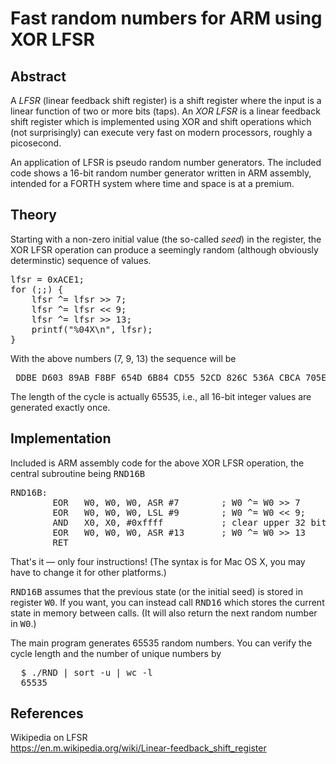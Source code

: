 # Fast random numbers for ARM using XOR LFSR

## Abstract
<p>
  A <i>LFSR</i> (linear feedback shift register) is a shift register
  where the input is a linear function of two or more bits (taps).
  An <i>XOR LFSR</i> is a linear feedback shift register which
  is implemented using XOR and shift operations which (not surprisingly)
  can execute very fast on modern processors, roughly a picosecond.
</p>
<p>
  An application of LFSR is pseudo random number generators.
  The included code shows a 16-bit random number generator written
  in ARM assembly, intended for a FORTH system where time and
  space is at a premium.
</p>

## Theory
<p>
  Starting with a non-zero initial value (the so-called <i>seed</i>)
  in the register, the XOR LFSR operation can produce a seemingly
  random (although obviously determinstic) sequence of values.
</p>
<pre>
lfsr = 0xACE1;
for (;;) {  
    lfsr ^= lfsr >> 7;
    lfsr ^= lfsr << 9;
    lfsr ^= lfsr >> 13;
    printf("%04X\n", lfsr);
}    
</pre>
<p>
  With the above numbers (7, 9, 13) the sequence will be
</p>
<pre>
 DDBE D603 89AB F8BF 654D 6B84 CD55 52CD 826C 536A CBCA 705E 0CBE ...
</pre>
<p>
  The length of the cycle is actually 65535, i.e., all 16-bit integer values
  are generated exactly once.
</p>

## Implementation
<p>
  Included is ARM assembly code for the above XOR LFSR operation, the
  central subroutine being <tt>RND16B</tt>
</p>
<pre>
RND16B:
        EOR   W0, W0, W0, ASR #7        ; W0 ^= W0 >> 7
        EOR   W0, W0, W0, LSL #9        ; W0 ^= W0 << 9;
        AND   X0, X0, #0xffff           ; clear upper 32 bits
        EOR   W0, W0, W0, ASR #13       ; W0 ^= W0 >> 13
        RET
</pre>
<p>
  That's it &mdash; only four instructions!
  (The syntax is for Mac OS X, you may have to change it for other platforms.)
</p>
<p>
  <tt>RND16B</tt> assumes that the previous state (or the initial seed)
  is stored in register <tt>W0</tt>.
  If you want, you can instead call <tt>RND16</tt> which stores the current
  state in memory between calls.  (It will also return the next random number
  in <tt>W0</tt>.)
</p>
<p>
  The main program generates 65535 random numbers. You can verify the cycle length
  and the number of unique numbers by
</p>
<pre>
  $ ./RND | sort -u | wc -l
  65535
</pre>

## References

Wikipedia on LFSR
<br>
https://en.m.wikipedia.org/wiki/Linear-feedback_shift_register
